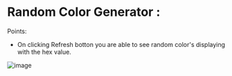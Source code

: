 # Random Color Generator :
  Points: 
   
   - On clicking Refresh botton you are able to see random color's displaying with the hex value.


![image](https://user-images.githubusercontent.com/108569716/189829583-e8781943-6629-42a9-a720-82a44b2bc2ba.png)
